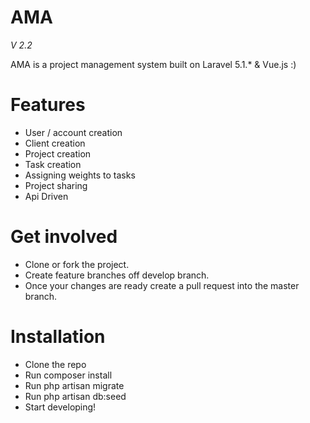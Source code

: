 # AMA

_V 2.2_



AMA is a project management system built on Laravel 5.1.* & Vue.js :)

# Features
  - User / account creation
  - Client creation
  - Project creation
  - Task creation 
  - Assigning weights to tasks
  - Project sharing
  - Api Driven

# Get involved
  - Clone or fork the project. 
  - Create feature branches off develop branch.
  - Once your changes are ready create a pull request into the master branch.
   
# Installation
 - Clone the repo
 - Run composer install
 - Run php artisan migrate
 - Run php artisan db:seed
 - Start developing!


